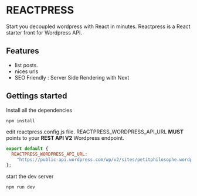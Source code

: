 # REACTPRESS

Start you decoupled wordpress with React in minutes.
Reactpress is a React starter front for Wordpress API.

## Features

- list posts.
- nices urls
- SEO Friendly : Server Side Rendering with Next

## Gettings started

Install all the dependencies

```sh
npm install
```

edit reactpress.config.js file.
REACTPRESS_WORDPRESS_API_URL **MUST** points to your **REST API V2** Wordpress endpoint.

```js
export default {
  REACTPRESS_WORDPRESS_API_URL:
    "https://public-api.wordpress.com/wp/v2/sites/petitphilosophe.wordpress.com"
};
```

start the dev server

```
npm run dev
```
